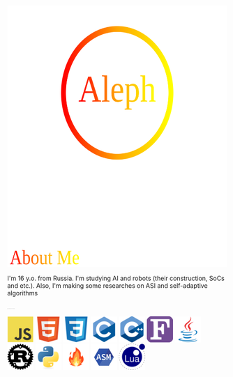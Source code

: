 <div align="center">
    <img src="https://github.com/AlephVenXm/AlephVenXm/blob/main/root/y.svg" width="600" height="600" alt="readme">
</div>

I'm 16 y.o. from Russia. I'm studying AI and robots (their construction, SoCs and etc.). Also, I'm making some researches on ASI and self-adaptive algorithms

<div>

<span style="font-size:0.5px;"> Languages I know/use/used/know where they'll have better perfomance </span>

<img src="https://github.com/devicons/devicon/blob/master/icons/javascript/javascript-original.svg" title="JavaScript"  alt="JavaScript" width="60" height="60"/>
<img src="https://github.com/devicons/devicon/blob/master/icons/html5/html5-original.svg" title="HTML"  alt="HTML" width="60" height="60"/>
<img src="https://github.com/devicons/devicon/blob/master/icons/css3/css3-original.svg" title="CSS"  alt="CSS" width="60" height="60"/>
<img src="https://github.com/devicons/devicon/blob/master/icons/c/c-original.svg" title="C"  alt="C" width="60" height="60"/>
<img src="https://github.com/devicons/devicon/blob/master/icons/cplusplus/cplusplus-original.svg" title="C++"  alt="C++" width="60" height="60"/>
<img src="https://github.com/devicons/devicon/blob/master/icons/fortran/fortran-original.svg" title="Fortran"  alt="Fortran" width="60" height="60"/>
<img src="https://github.com/devicons/devicon/blob/master/icons/java/java-original.svg" title="Java"  alt="Java" width="60" height="60"/>
<img src="https://github.com/devicons/devicon/blob/master/icons/rust/rust-original.svg" title="Rust"  alt="Rust" width="60" height="60"/>
<img src="https://github.com/devicons/devicon/blob/master/icons/python/python-original.svg" title="Python"  alt="Python" width="60" height="60"/>
<img src="https://github.com/AlephVenXm/AlephVenXm/blob/main/root/%F0%9F%94%A5.png" title="Mojo"  alt="Mojo" width="60" height="60"/>
<img src="https://github.com/AlephVenXm/AlephVenXm/blob/main/root/asm86.png" title="Assembler"  alt="Assembler" width="60" height="60"/>
<img src="https://github.com/devicons/devicon/blob/master/icons/lua/lua-original.svg" title="Lua"  alt="Lua" width="60" height="60"/>
  
</div>
